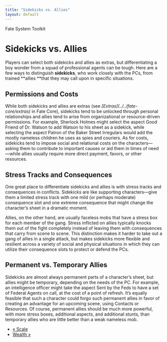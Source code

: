 ```yaml
---
title: "Sidekicks vs. Allies"
layout: default
---
```

    
Fate System Toolkit

#  Sidekicks vs. Allies

Players can select both sidekicks and allies as extras, but differentiating a
boy wonder from a squad of professional agents can be tough. Here are a few
ways to distinguish **sidekicks**, who work closely with the PCs, from trained
**allies **that they may call upon in specific situations.

## Permissions and Costs

While both sidekicks and allies are extras (see _[Extras](../../fate-
core/extras)_ in Fate Core), sidekicks tend to be unlocked through personal
relationships and allies tend to arise from organizational or resource-driven
permissions. For example, Sherlock Holmes might select the aspect
<span class="aspect">Good Friend of Dr. Watson</span> to add Watson to his sheet as a
sidekick, while selecting the aspect <span class="aspect">Patron of the Baker Street
Irregulars</span> would add the mostly nameless children he uses as spies and
couriers. As for costs, sidekicks tend to impose social and relational costs
on the characters—asking them to contribute to important causes or aid them in
times of need—while allies usually require more direct payment, favors, or
other resources.

## Stress Tracks and Consequences

One great place to differentiate sidekicks and allies is with stress tracks
and consequences in conflicts. Sidekicks are like supporting characters—give
them a limited stress track with one mild (or perhaps moderate) consequence
slot and one extreme consequence that might change the character’s sheet in a
dramatic moment.

Allies, on the other hand, are usually faceless mobs that have a stress box
for each member of the gang. Stress inflicted on allies typically knocks them
out of the fight completely instead of leaving them with consequences that
carry from scene to scene. This distinction makes it harder to take out a gang
of allies in a single attack, but makes sidekicks more flexible and resilient
across a variety of social and physical situations in which they can utilize
their consequence slots to protect or defend the PCs.

## Permanent vs. Temporary Allies

Sidekicks are almost always permanent parts of a character’s sheet, but allies
might be temporary, depending on the needs of the PC. For example, an
intelligence officer might take the aspect <span class="aspect">Sent by the
Feds</span> to have a set of Federal Agents on call, at the cost of a point of
refresh. It’s equally feasible that such a character could forgo such
permanent allies in favor of creating an advantage for an upcoming scene,
using Contacts or Resources. Of course, permanent allies should be much more
powerful, with more stress boxes, additional aspects, and additional stunts,
than temporary allies who are little better than a weak nameless mob.

  * [« Scale](/fate-system-toolkit/scale)
  * [Wealth »](/fate-system-toolkit/wealth)

